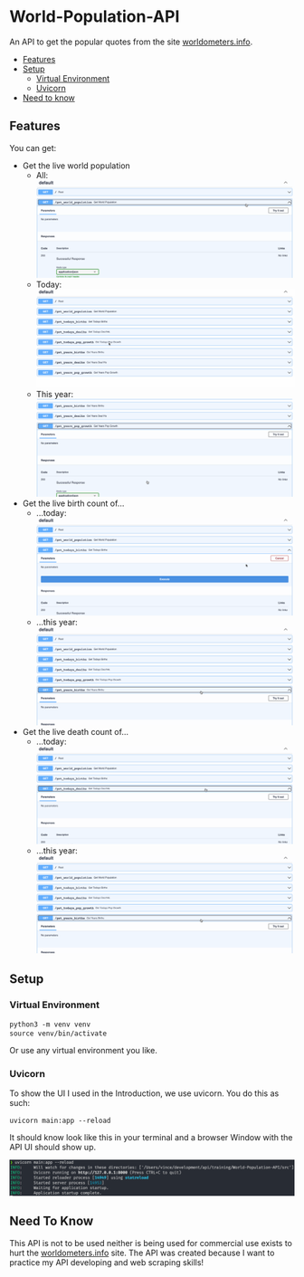 # World-Population-API
An API to get the popular quotes from the site [worldometers.info](https://www.worldometers.info/world-population/).

* [Features](#Features)
* [Setup](#Setup)
   * [Virtual Environment](#Virtual_Environment)
   * [Uvicorn](#Uvicorn)
* [Need to know](#Need_to_know)
## Features
You can get:
* Get the live world population
    * All:
    ![world population](/images/get_world_population.gif)
    * Today:
    ![world population today](/images/world_population_today.gif)
    * This year:
    ![world population this year](/images/world_population_year.gif)
* Get the live birth count of...
    * ...today:
    ![todays births](/images/todays_births.gif)
    * ...this year:
    ![this years births](/images/this_years_births.gif)
* Get the live death count of...
    * ...today:
    ![todays births](/images/todays_deaths.gif)
    * ...this year:
    ![this years deaths](/images/this_years_births.gif)
## Setup
### Virtual Environment
```
python3 -m venv venv
source venv/bin/activate
```
Or use any virtual environment you like.

### Uvicorn
To show the UI I used in the Introduction, we use uvicorn.
You do this as such:
```
uvicorn main:app --reload
```
It should know look like this in your terminal and a browser Window with the API UI should show up.

![Uvicorn Setup](/images/uvicorn_setup.png)

## Need To Know
This API is not to be used neither is being used for commercial use exists to hurt the [worldometers.info](https://www.worldometers.info/) site. 
The API was created because I want to practice my API developing and web scraping skills!
